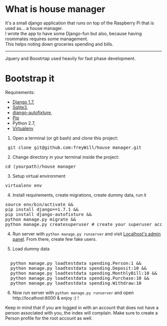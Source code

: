 # What is house manager
It's a small django application that runs on top of the Raspberry Pi that is used as... a house manager.  
I wrote the app to have some Django-fun but also, because having roommates requires some management.  
This helps noting down groceries spending and bills.
***

Jquery and Boostrtap used heavily for fast phase development.

# Bootstrap it

Requirements:
* [Django 1.7](https://docs.djangoproject.com/en/1.7/releases/1.7.1/),
* [Sqlite3](https://www.sqlite.org/),
* [django-autofixture](https://github.com/gregmuellegger/django-autofixture),
* [Pip](https://bootstrap.pypa.io/get-pip.py)
* Python 2.7,
* [Virtualenv](https://virtualenv.pypa.io/en/latest/)

1. Open a terminal (or git bash) and clone this project:
<pre> git clone git@github.com:freyWill/house_manager.git </pre>

2. Change directory in your terminal inside the project:
<pre>cd (yourpath)/house_manager</pre>

3. Setup virtual environment
<pre>virtualenv env</pre>

4. Install requirements, create migrations, create dummy data, run it
<pre>
source env/bin/activate &&
pip install django==1.7.1 &&
pip install django-autofixture &&
python manage.py migrate &&
python manage.py createsuperuser # create your superuser account
</pre>

4. Run server with `python manage.py runserver` and visit [Localhost's admin panel](localhost:8000/admin). From there, create few fake users.

5. Load dummy data
<pre>

  python manage.py loadtestdata spending.Person:1 &&
  python manage.py loadtestdata spending.Deposit:10 &&
  python manage.py loadtestdata spending.MonthlyBill:10 &&
  python manage.py loadtestdata spending.Purchase:10 &&
  python manage.py loadtestdata spending.Withdraw:10
</pre>

6. Now run server with `python manage.py runserver` and open http://localhost:8000 & enjoy :) !

Keep in mind that if you are logged in with an account that does not have a person associated with you, the index will complain.
Make sure to create a Person profile for the root account as well.
